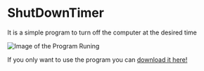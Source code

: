 # ShutDownTimer
It is a simple program to turn off the computer at the desired time

![Image of the Program Runing](https://i.gyazo.com/c7ae33cce21910850a68e60a9986bb4d.png)

If you only want to use the program you can [download it here!](https://github.com/filipessamaral/ShutDownTimer/raw/master/ShutDownTImer/bin/Debug/ShutDownTImer.exe)

